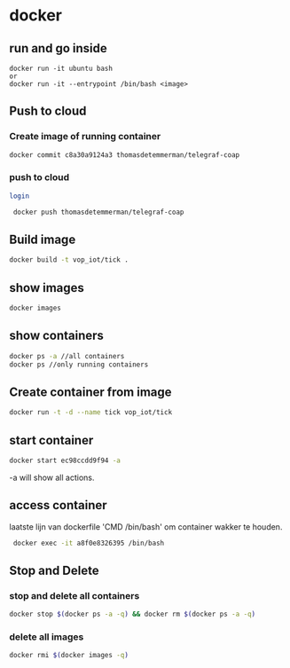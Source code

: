  # docker
## run and go inside
```
docker run -it ubuntu bash
or
docker run -it --entrypoint /bin/bash <image>
```
 ## Push to cloud
### Create image of running container
```sh
docker commit c8a30a9124a3 thomasdetemmerman/telegraf-coap
```
### push to cloud
```sh
login
```
```sh
 docker push thomasdetemmerman/telegraf-coap
 ```
 
 ## Build image
 ```bash
 docker build -t vop_iot/tick .
 ```
## show images
```bash 
docker images
```
 
## show containers
```bash
docker ps -a //all containers
docker ps //only running containers
```

## Create container from image
```bash
docker run -t -d --name tick vop_iot/tick
```
## start container
```bash
docker start ec98ccdd9f94 -a
```
-a will show all actions.

## access container
laatste lijn van dockerfile 'CMD /bin/bash' om container wakker te houden.
```bash
 docker exec -it a8f0e8326395 /bin/bash
 ```
## Stop and Delete
### stop and delete all containers
```bash
docker stop $(docker ps -a -q) && docker rm $(docker ps -a -q)
```

### delete all images
```sh
docker rmi $(docker images -q)
```
